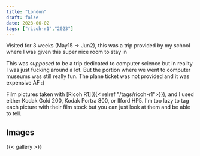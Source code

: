 ```yaml
---
title: "London"
draft: false
date: 2023-06-02
tags: ["ricoh-r1","2023"]
---
```

Visited for 3 weeks (May15 -> Jun2), this was a trip provided by my school where I was given this super nice room to stay in

This was *supposed* to be a trip dedicated to computer science but in reality I was just fucking around a lot. But the portion where we went to computer museums was still really fun. The plane ticket was not provided and it was expensive AF :(

Film pictures taken with [Ricoh R1]({{< relref "/tags/ricoh-r1">}}), and I used either Kodak Gold 200, Kodak Portra 800, or Ilford HP5. I'm too lazy to tag each picture with their film stock but you can just look at them and be able to tell.


## Images
{{< gallery >}}
